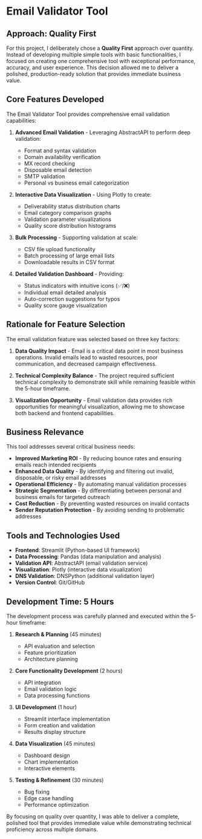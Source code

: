 # Email Validator Tool

## Approach: Quality First

For this project, I deliberately chose a **Quality First** approach over quantity. Instead of developing multiple simple tools with basic functionalities, I focused on creating one comprehensive tool with exceptional performance, accuracy, and user experience. This decision allowed me to deliver a polished, production-ready solution that provides immediate business value.

## Core Features Developed

The Email Validator Tool provides comprehensive email validation capabilities:

1. **Advanced Email Validation** - Leveraging AbstractAPI to perform deep validation:
   - Format and syntax validation
   - Domain availability verification
   - MX record checking
   - Disposable email detection
   - SMTP validation
   - Personal vs business email categorization

2. **Interactive Data Visualization** - Using Plotly to create:
   - Deliverability status distribution charts
   - Email category comparison graphs
   - Validation parameter visualizations
   - Quality score distribution histograms

3. **Bulk Processing** - Supporting validation at scale:
   - CSV file upload functionality
   - Batch processing of large email lists
   - Downloadable results in CSV format

4. **Detailed Validation Dashboard** - Providing:
   - Status indicators with intuitive icons (✅/❌)
   - Individual email detailed analysis
   - Auto-correction suggestions for typos
   - Quality score gauge visualization

## Rationale for Feature Selection

The email validation feature was selected based on three key factors:

1. **Data Quality Impact** - Email is a critical data point in most business operations. Invalid emails lead to wasted resources, poor communication, and decreased campaign effectiveness.

2. **Technical Complexity Balance** - The project required sufficient technical complexity to demonstrate skill while remaining feasible within the 5-hour timeframe.

3. **Visualization Opportunity** - Email validation data provides rich opportunities for meaningful visualization, allowing me to showcase both backend and frontend capabilities.

## Business Relevance

This tool addresses several critical business needs:

- **Improved Marketing ROI** - By reducing bounce rates and ensuring emails reach intended recipients
- **Enhanced Data Quality** - By identifying and filtering out invalid, disposable, or risky email addresses
- **Operational Efficiency** - By automating manual validation processes
- **Strategic Segmentation** - By differentiating between personal and business emails for targeted outreach
- **Cost Reduction** - By preventing wasted resources on invalid contacts
- **Sender Reputation Protection** - By avoiding sending to problematic addresses

## Tools and Technologies Used

- **Frontend**: Streamlit (Python-based UI framework)
- **Data Processing**: Pandas (data manipulation and analysis)
- **Validation API**: AbstractAPI (email validation service)
- **Visualization**: Plotly (interactive data visualization)
- **DNS Validation**: DNSPython (additional validation layer)
- **Version Control**: Git/GitHub

## Development Time: 5 Hours

The development process was carefully planned and executed within the 5-hour timeframe:

1. **Research & Planning** (45 minutes)
   - API evaluation and selection
   - Feature prioritization
   - Architecture planning

2. **Core Functionality Development** (2 hours)
   - API integration
   - Email validation logic
   - Data processing functions

3. **UI Development** (1 hour)
   - Streamlit interface implementation
   - Form creation and validation
   - Results display structure

4. **Data Visualization** (45 minutes)
   - Dashboard design
   - Chart implementation
   - Interactive elements

5. **Testing & Refinement** (30 minutes)
   - Bug fixing
   - Edge case handling
   - Performance optimization

By focusing on quality over quantity, I was able to deliver a complete, polished tool that provides immediate value while demonstrating technical proficiency across multiple domains. 